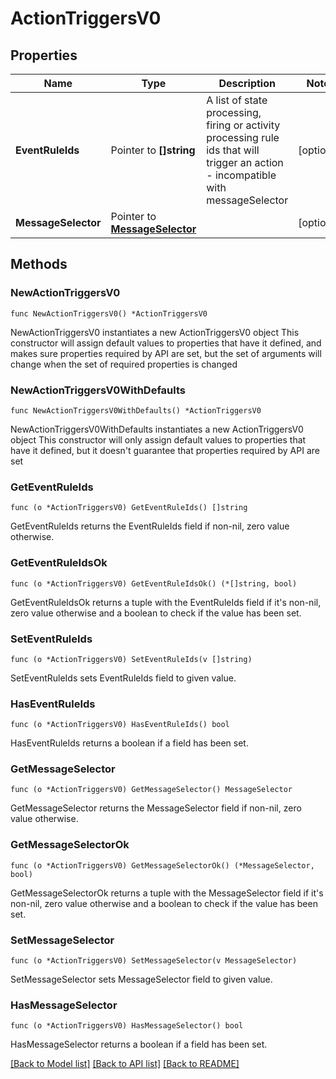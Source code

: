 # ActionTriggersV0

## Properties

Name | Type | Description | Notes
------------ | ------------- | ------------- | -------------
**EventRuleIds** | Pointer to **[]string** | A list of state processing, firing or activity processing rule ids that will trigger an action - incompatible with messageSelector | [optional] 
**MessageSelector** | Pointer to [**MessageSelector**](MessageSelector.md) |  | [optional] 

## Methods

### NewActionTriggersV0

`func NewActionTriggersV0() *ActionTriggersV0`

NewActionTriggersV0 instantiates a new ActionTriggersV0 object
This constructor will assign default values to properties that have it defined,
and makes sure properties required by API are set, but the set of arguments
will change when the set of required properties is changed

### NewActionTriggersV0WithDefaults

`func NewActionTriggersV0WithDefaults() *ActionTriggersV0`

NewActionTriggersV0WithDefaults instantiates a new ActionTriggersV0 object
This constructor will only assign default values to properties that have it defined,
but it doesn't guarantee that properties required by API are set

### GetEventRuleIds

`func (o *ActionTriggersV0) GetEventRuleIds() []string`

GetEventRuleIds returns the EventRuleIds field if non-nil, zero value otherwise.

### GetEventRuleIdsOk

`func (o *ActionTriggersV0) GetEventRuleIdsOk() (*[]string, bool)`

GetEventRuleIdsOk returns a tuple with the EventRuleIds field if it's non-nil, zero value otherwise
and a boolean to check if the value has been set.

### SetEventRuleIds

`func (o *ActionTriggersV0) SetEventRuleIds(v []string)`

SetEventRuleIds sets EventRuleIds field to given value.

### HasEventRuleIds

`func (o *ActionTriggersV0) HasEventRuleIds() bool`

HasEventRuleIds returns a boolean if a field has been set.

### GetMessageSelector

`func (o *ActionTriggersV0) GetMessageSelector() MessageSelector`

GetMessageSelector returns the MessageSelector field if non-nil, zero value otherwise.

### GetMessageSelectorOk

`func (o *ActionTriggersV0) GetMessageSelectorOk() (*MessageSelector, bool)`

GetMessageSelectorOk returns a tuple with the MessageSelector field if it's non-nil, zero value otherwise
and a boolean to check if the value has been set.

### SetMessageSelector

`func (o *ActionTriggersV0) SetMessageSelector(v MessageSelector)`

SetMessageSelector sets MessageSelector field to given value.

### HasMessageSelector

`func (o *ActionTriggersV0) HasMessageSelector() bool`

HasMessageSelector returns a boolean if a field has been set.


[[Back to Model list]](../README.md#documentation-for-models) [[Back to API list]](../README.md#documentation-for-api-endpoints) [[Back to README]](../README.md)


